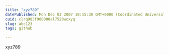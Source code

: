 ```yaml
---
title: "xyz789"
datePublished: Mon Dec 03 2007 10:15:30 GMT+0000 (Coordinated Universal Time)
cuid: clrq985f900000al7520wcxyq
slug: abc123
tags: github

---
```


xyz789